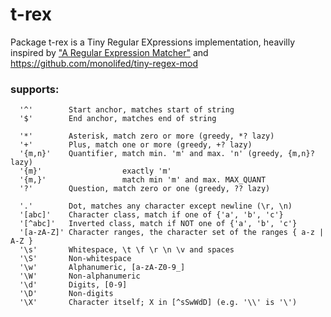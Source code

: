 # t-rex
Package t-rex is a Tiny Regular EXpressions implementation,
heavilly inspired by ["A Regular Expression Matcher"](http://www.cs.princeton.edu/courses/archive/spr09/cos333/beautiful.html)
and https://github.com/monolifed/tiny-regex-mod

### supports:
```
  '^'        Start anchor, matches start of string
  '$'        End anchor, matches end of string

  '*'        Asterisk, match zero or more (greedy, *? lazy)
  '+'        Plus, match one or more (greedy, +? lazy)
  '{m,n}'    Quantifier, match min. 'm' and max. 'n' (greedy, {m,n}? lazy)
  '{m}'                  exactly 'm'
  '{m,}'                 match min 'm' and max. MAX_QUANT
  '?'        Question, match zero or one (greedy, ?? lazy)

  '.'        Dot, matches any character except newline (\r, \n)
  '[abc]'    Character class, match if one of {'a', 'b', 'c'}
  '[^abc]'   Inverted class, match if NOT one of {'a', 'b', 'c'}
  '[a-zA-Z]' Character ranges, the character set of the ranges { a-z | A-Z }
  '\s'       Whitespace, \t \f \r \n \v and spaces
  '\S'       Non-whitespace
  '\w'       Alphanumeric, [a-zA-Z0-9_]
  '\W'       Non-alphanumeric
  '\d'       Digits, [0-9]
  '\D'       Non-digits
  '\X'       Character itself; X in [^sSwWdD] (e.g. '\\' is '\')
```